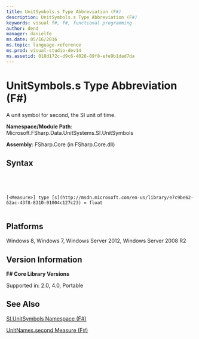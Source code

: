 ```yaml
---
title: UnitSymbols.s Type Abbreviation (F#)
description: UnitSymbols.s Type Abbreviation (F#)
keywords: visual f#, f#, functional programming
author: dend
manager: danielfe
ms.date: 05/16/2016
ms.topic: language-reference
ms.prod: visual-studio-dev14
ms.assetid: 018d172c-d9c6-4028-89f8-efe9b1dad7da 
---
```


# UnitSymbols.s Type Abbreviation (F#)

A unit symbol for second, the SI unit of time.

**Namespace/Module Path**: Microsoft.FSharp.Data.UnitSystems.SI.UnitSymbols

**Assembly**: FSharp.Core (in FSharp.Core.dll)


## Syntax



```




[<Measure>] type [s](http://msdn.microsoft.com/en-us/library/e7c9be62-62ac-43f8-8310-01004c127c23) = float


```





## Platforms
Windows 8, Windows 7, Windows Server 2012, Windows Server 2008 R2


## Version Information
**F# Core Library Versions**

Supported in: 2.0, 4.0, Portable




## See Also
[SI.UnitSymbols Namespace &#40;F&#35;&#41;](SI.UnitSymbols-Namespace-%5BFSharp%5D.md)

[UnitNames.second Measure &#40;F&#35;&#41;](UnitNames.second-Measure-%5BFSharp%5D.md)

